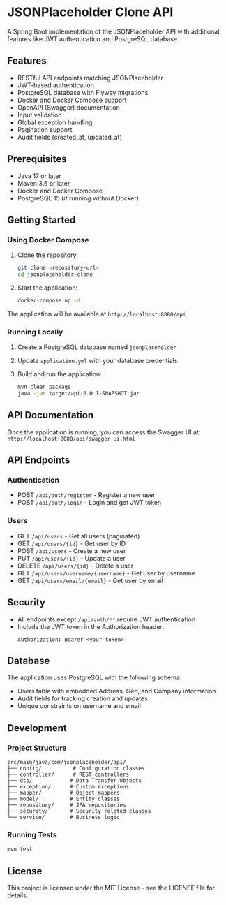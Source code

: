 # JSONPlaceholder Clone API

A Spring Boot implementation of the JSONPlaceholder API with additional features like JWT authentication and PostgreSQL database.

## Features

- RESTful API endpoints matching JSONPlaceholder
- JWT-based authentication
- PostgreSQL database with Flyway migrations
- Docker and Docker Compose support
- OpenAPI (Swagger) documentation
- Input validation
- Global exception handling
- Pagination support
- Audit fields (created_at, updated_at)

## Prerequisites

- Java 17 or later
- Maven 3.6 or later
- Docker and Docker Compose
- PostgreSQL 15 (if running without Docker)

## Getting Started

### Using Docker Compose

1. Clone the repository:
   ```bash
   git clone <repository-url>
   cd jsonplaceholder-clone
   ```

2. Start the application:
   ```bash
   docker-compose up -d
   ```

The application will be available at `http://localhost:8080/api`

### Running Locally

1. Create a PostgreSQL database named `jsonplaceholder`

2. Update `application.yml` with your database credentials

3. Build and run the application:
   ```bash
   mvn clean package
   java -jar target/api-0.0.1-SNAPSHOT.jar
   ```

## API Documentation

Once the application is running, you can access the Swagger UI at:
`http://localhost:8080/api/swagger-ui.html`

## API Endpoints

### Authentication

- POST `/api/auth/register` - Register a new user
- POST `/api/auth/login` - Login and get JWT token

### Users

- GET `/api/users` - Get all users (paginated)
- GET `/api/users/{id}` - Get user by ID
- POST `/api/users` - Create a new user
- PUT `/api/users/{id}` - Update a user
- DELETE `/api/users/{id}` - Delete a user
- GET `/api/users/username/{username}` - Get user by username
- GET `/api/users/email/{email}` - Get user by email

## Security

- All endpoints except `/api/auth/**` require JWT authentication
- Include the JWT token in the Authorization header:
  ```
  Authorization: Bearer <your-token>
  ```

## Database

The application uses PostgreSQL with the following schema:

- Users table with embedded Address, Geo, and Company information
- Audit fields for tracking creation and updates
- Unique constraints on username and email

## Development

### Project Structure

```
src/main/java/com/jsonplaceholder/api/
├── config/          # Configuration classes
├── controller/      # REST controllers
├── dto/            # Data Transfer Objects
├── exception/      # Custom exceptions
├── mapper/         # Object mappers
├── model/          # Entity classes
├── repository/     # JPA repositories
├── security/       # Security related classes
└── service/        # Business logic
```

### Running Tests

```bash
mvn test
```

## License

This project is licensed under the MIT License - see the LICENSE file for details. 